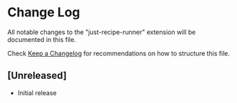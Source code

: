 # Change Log

All notable changes to the "just-recipe-runner" extension will be documented in this file.

Check [Keep a Changelog](http://keepachangelog.com/) for recommendations on how to structure this file.

## [Unreleased]

- Initial release